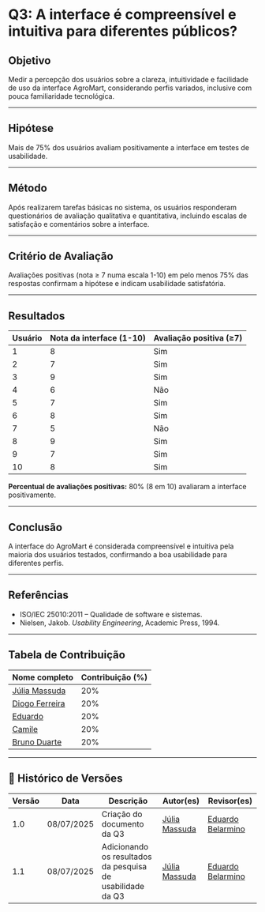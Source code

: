# Q3: A interface é compreensível e intuitiva para diferentes públicos?

## Objetivo  
Medir a percepção dos usuários sobre a clareza, intuitividade e facilidade de uso da interface AgroMart, considerando perfis variados, inclusive com pouca familiaridade tecnológica.

--- 

## Hipótese  
Mais de 75% dos usuários avaliam positivamente a interface em testes de usabilidade.

--- 

## Método  
Após realizarem tarefas básicas no sistema, os usuários responderam questionários de avaliação qualitativa e quantitativa, incluindo escalas de satisfação e comentários sobre a interface.

--- 

## Critério de Avaliação  
Avaliações positivas (nota ≥ 7 numa escala 1-10) em pelo menos 75% das respostas confirmam a hipótese e indicam usabilidade satisfatória.

--- 

## Resultados

| Usuário | Nota da interface (1-10) | Avaliação positiva (≥7) |
|---------|--------------------------|------------------------|
| 1       | 8                        | Sim                    |
| 2       | 7                        | Sim                    |
| 3       | 9                        | Sim                    |
| 4       | 6                        | Não                    |
| 5       | 7                        | Sim                    |
| 6       | 8                        | Sim                    |
| 7       | 5                        | Não                    |
| 8       | 9                        | Sim                    |
| 9       | 7                        | Sim                    |
| 10      | 8                        | Sim                    |

**Percentual de avaliações positivas:** 80% (8 em 10) avaliaram a interface positivamente.

--- 

## Conclusão  
A interface do AgroMart é considerada compreensível e intuitiva pela maioria dos usuários testados, confirmando a boa usabilidade para diferentes perfis.

--- 

## Referências  
- ISO/IEC 25010:2011 – Qualidade de software e sistemas.  
- Nielsen, Jakob. *Usability Engineering*, Academic Press, 1994.

--- 

##  Tabela de Contribuição

| Nome completo                          | Contribuição (%) |
|----------------------------------------|------------------|
| [Júlia Massuda](http://github.com/JuliaReis18) | 20% |
| [Diogo Ferreira](https://github.com/fdiogo1) | 20% |
| [Eduardo](http://github.com/Eduard0803) | 20% |
| [Camile](http://github.com/Camile0318) | 20% |
| [Bruno Duarte]( https://github.com/bbduarte ) | 20% |

--- 

## 📝 Histórico de Versões

| Versão | Data | Descrição | Autor(es) | Revisor(es) |
| ------ | ---- | --------- | --------- | ----------- |
| 1.0 | 08/07/2025 | Criação do documento da Q3 | [Júlia Massuda](http://github.com/JuliaReis18) | [Eduardo Belarmino](https://github.com/eduard0803) |
| 1.1 | 08/07/2025 | Adicionando os resultados da pesquisa de usabilidade da Q3| [Júlia Massuda](http://github.com/JuliaReis18) | [Eduardo Belarmino](https://github.com/eduard0803) |
